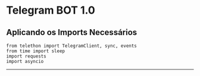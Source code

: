 # Telegram BOT 1.0

## Aplicando os Imports Necessários

```python3
from telethon import TelegramClient, sync, events
from time import sleep
import requests
import asyncio
```
***
